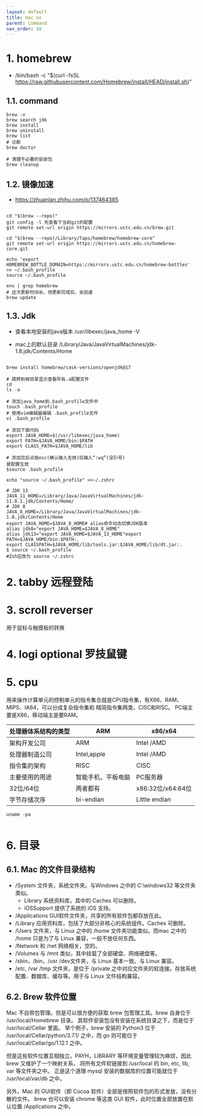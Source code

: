 ```yaml
---
layout: default
title: mac os
parent: Command
nav_order: 10
---
```


# 1. homebrew
- /bin/bash -c "$(curl -fsSL https://raw.githubusercontent.com/Homebrew/install/HEAD/install.sh)"
## 1.1. command

```shell
brew -v 
brew search jdk
brew install
brew uninstall
brew list
# 诊断
brew doctor

# 清理不必要的安装包
brew cleanup

```

## 1.2. 镜像加速

- https://zhuanlan.zhihu.com/p/137464385

```shell

cd "$(brew --repo)"
git config -l 先查看下当前git的配置
git remote set-url origin https://mirrors.ustc.edu.cn/brew.git

cd "$(brew --repo)/Library/Taps/homebrew/homebrew-core"
git remote set-url origin https://mirrors.ustc.edu.cn/homebrew-core.git

echo 'export HOMEBREW_BOTTLE_DOMAIN=https://mirrors.ustc.edu.cn/homebrew-bottles' >> ~/.bash_profile
source ~/.bash_profile

env | grep homebrew
# 这次更新时间长，但更新完成后，会加速
brew update 

```

## 1.3. Jdk

- 查看本地安装的java版本 /usr/libexec/java_home -V

- mac上的默认目录 /Library/Java/JavaVirtualMachines/jdk-1.8.jdk/Contents/Home

```shell

brew install homebrew/cask-versions/openjdk@17

# 跳转到根目录显示查看所有.a配置文件
cd
ls -a

# 添加java_home到.bash_profile文件中
touch .bash_profile
# 使用vim编辑器编辑 .bash_profile文件
vi .bash_profile

# 添加下面代码
export JAVA_HOME=$(/usr/libexec/java_home)
export PATH=$JAVA_HOME/bin:$PATH
export CLASS_PATH=$JAVA_HOME/lib

# 添加完后点按esc(确认输入无效)后输入“:wq”(没引号)
是配置生效
$source .bash_profile

echo "source ~/.bash_profile" >>~/.zshrc

# JDK 13
JAVA_11_HOME=/Library/Java/JavaVirtualMachines/jdk-11.0.1.jdk/Contents/Home/
# JDK 8
JAVA_8_HOME=/Library/Java/JavaVirtualMachines/jdk-1.8.jdk/Contents/Home
export JAVA_HOME=$JAVA_8_HOME# alias命令动态切换JDK版本
alias jdk8="export JAVA_HOME=$JAVA_8_HOME"
alias jdk13="export JAVA_HOME=$JAVA_13_HOME"export PATH=$JAVA_HOME/bin:$PATH:.
export CLASSPATH=$JAVA_HOME/lib/tools.jar:$JAVA_HOME/lib/dt.jar:.
$ source ~/.bash_profile 
#Zsh应改为 source ~/.zshrc

```

# 2. tabby 远程登陆

# 3. scroll reverser

用于鼠标与触摸板的转换

# 4. logi optional 罗技鼠键

# 5. cpu

用来操作计算单元的控制单元的指令集合就是CPU指令集，有X86、RAM、MIPS、IA64，可以分成复杂指令集和
精简指令集两类，CISC和RISC。
PC端主要是X86，移动端主是要RAM。

| 处理器体系结构的类型 | ARM          | x86/x64         |
|------------|--------------|-----------------|
| 架构开发公司	    | ARM	         | Intel /AMD      |
| 处理器制造公司	   | Intel,apple	 | Intel /AMD      |
| 指令集的架构	    | RISC	        | CISC            |
| 主要使用的用途	   | 智能手机，平板电脑	   | PC服务器           |
| 32位/64位	   | 两者都有	        | x86:32位/x64:64位 |
| 字节存储次序	    | bi-endian	   | Little endian   |

```shell
uname -pa
        
```

# 6. 目录

## 6.1. Mac 的文件目录结构

- /System 文件夹，系统文件夹。与Windows 之中的 C:\windows32 等文件夹类似。
  - Library 系统资料库，其中的 Caches 可以删除。
  - iOSSupport 提供了系统的 iOS 支持。
- /Applications GUI软件文件夹，共享的所有软件包都存放在此。
- /Library 应用资料库，包括了大部分非核心的系统组件。Caches 可删除。
- /Users 文件夹，与 Linux 之中的 /home 文件夹功能类似。而mac 之中的 /home 只是为了与 Linux 兼容，一般不放任何东西。
- /Network 和 /net 网络相关，空的。
- /Volumes 与 /mnt 类似，其中挂载了全部硬盘、网络硬盘等。
- /sbin，/bin，/usr /dev文件夹，与 Linux 基本一致。与 Linux 兼容。
- /etc, /var /tmp 文件夹，是位于 /private 之中对应文件夹的软连接。存放系统配置、数据库、缓存等。用于与 Linux 文件结构兼容。

## 6.2. Brew 软件位置

Mac 不自带包管理。但是可以很方便的获取 brew 包管理工具。brew 自身位于 /usr/local/Homebrew 目录。
其软件安装包没有安装在系统目录之下，而是位于 /usr/local/Cellar 里面。
举个例子，brew 安装的 Python3 位于 /usr/local/Cellar/python/3.7.1/ 之中，而 go 则可能位于 /usr/local/Cellar/go/1.12.1 之中。

但是这些软件位置互相独立，PAYH，LIBRARY 等环境变量管理较为麻烦，因此 brew 又维护了一个映射关系，
将所有文件软链接到 /usr/local 的 bin, etc, lib, var 等文件夹之中。
正是这个道理 mysql 安装的数据库的位置可能就位于 /usr/local/var/db 之中。

另外，Mac 的 GUI软件（即 Cocoa 软件）全部是按照软件包的形式发放，没有分散的文件。
brew 也可以安装 chrome 等这类 GUI 软件，此时位置全部放置在默认位置 /Applications 之中。